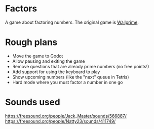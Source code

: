 # Factors
 A game about factoring numbers. The original game is [Wallprime](https://play.google.com/store/apps/details?id=com.baton.wallprime).

# Rough plans
- Move the game to Godot
- Allow pausing and exiting the game
- Remove questions that are already prime numbers (no free points!)
- Add support for using the keyboard to play
- Show upcoming numbers (like the "next" queue in Tetris)
- Hard mode where you must factor a number in one go
 
# Sounds used
https://freesound.org/people/Jack_Master/sounds/566887/  
https://freesound.org/people/Natty23/sounds/411749/
